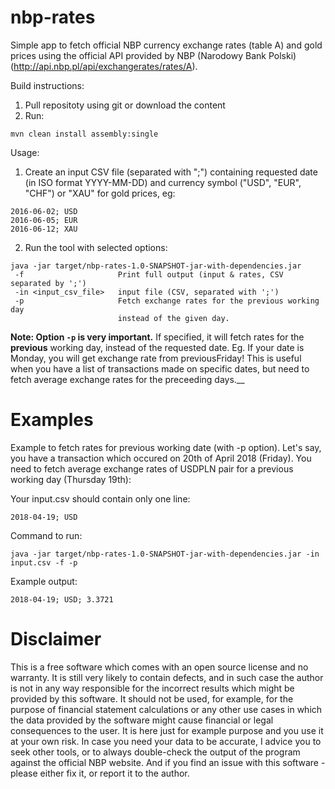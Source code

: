 # nbp-rates
Simple app to fetch official NBP currency exchange rates (table A) and gold prices using the official API provided by NBP (Narodowy Bank Polski) (http://api.nbp.pl/api/exchangerates/rates/A).

Build instructions:
1. Pull repositoty using git or download the content
2. Run:
```
mvn clean install assembly:single
```

Usage:
1) Create an input CSV file (separated with ";") containing requested date (in ISO format YYYY-MM-DD) and currency symbol ("USD", "EUR", "CHF") or "XAU" for gold prices, eg:

```
2016-06-02; USD
2016-06-05; EUR
2016-06-12; XAU
```


2) Run the tool with selected options:

```
java -jar target/nbp-rates-1.0-SNAPSHOT-jar-with-dependencies.jar
 -f                     Print full output (input & rates, CSV separated by ';')
 -in <input_csv_file>   input file (CSV, separated with ';')
 -p                     Fetch exchange rates for the previous working day
                        instead of the given day.
```

__Note: Option ```-p``` is very important.__ If specified, it will fetch rates for the __previous__ working day, instead of the requested date. Eg. If your date is Monday, you will get exchange rate from previousFriday! This is useful when you have a list of transactions made on specific dates, but need to fetch average exchange rates for the preceeding days.__

# Examples
Example to fetch rates for previous working date (with -p option).
Let's say, you have a transaction which occured on 20th of April 2018 (Friday). You need to fetch average exchange rates of USDPLN pair for a previous working day (Thursday 19th):

Your input.csv should contain only one line:
```
2018-04-19; USD
```
Command to run:
```
java -jar target/nbp-rates-1.0-SNAPSHOT-jar-with-dependencies.jar -in input.csv -f -p
```

Example output:
```
2018-04-19; USD; 3.3721
```

# Disclaimer
This is a free software which comes with an open source license and no warranty. It is still very likely to contain defects, and in such case the author is not in any way responsible for the incorrect results which might be provided by this software. It should not be used, for example, for the purpose of financial statement calculations or any other use cases in which the data provided by the software might cause financial or legal consequences to the user. It is here just for example purpose and you use it at your own risk. In case you need your data to be accurate, I advice you to seek other tools, or to always double-check the output of the program against the official NBP website. And if you find an issue with this software - please either fix it, or report it to the author.
